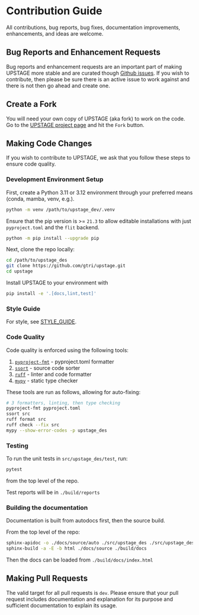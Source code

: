 # Contribution Guide

All contributions, bug reports, bug fixes, documentation improvements, enhancements, and ideas are welcome.

## Bug Reports and Enhancement Requests

Bug reports and enhancement requests are an important part of making UPSTAGE more stable and are curated though [Github issues](https://github.com/gtri/upstage/issues). If you wish to contribute, then please be sure there is an active issue to work against and there is not then go ahead and create one.

## Create a Fork

You will need your own copy of UPSTAGE (aka fork) to work on the code. Go to the [UPSTAGE project page](https://github.com/gtri/upstage) and hit the `Fork` button.

## Making Code Changes

If you wish to contribute to UPSTAGE, we ask that you follow these steps to ensure code quality.

### Development Environment Setup

First, create a Python 3.11 or 3.12 environment through your preferred means (conda, mamba, venv, e.g.).

```bash
python -m venv /path/to/upstage_dev/.venv
```

Ensure that the pip version is >= `21.3` to allow editable installations with just `pyproject.toml`
and the `flit` backend.

```bash
python -m pip install --upgrade pip
```

Next, clone the repo locally:

```bash
cd /path/to/upstage_des
git clone https://github.com/gtri/upstage.git
cd upstage
```

Install UPSTAGE to your environment with

```bash
pip install -e '.[docs,lint,test]'
```

### Style Guide

For style, see [STYLE_GUIDE](STYLE_GUIDE.md).

### Code Quality

Code quality is enforced using the following tools:

1. [`pyproject-fmt`](https://pyproject-fmt.readthedocs.io/en/latest/) - pyproject.toml formatter
2. [`ssort`](https://pyproject-fmt.readthedocs.io/en/latest/) - source code sorter
3. [`ruff`](https://docs.astral.sh/ruff/) - linter and code formatter
4. [`mypy`](https://mypy-lang.org/) - static type checker

These tools are run as follows, allowing for auto-fixing:

```bash
# 3 formatters, linting, then type checking
pyproject-fmt pyproject.toml
ssort src
ruff format src
ruff check --fix src
mypy --show-error-codes -p upstage_des
```

### Testing

To run the unit tests in `src/upstage_des/test`, run:

```bash
pytest
```

from the top level of the repo.

Test reports will be in `./build/reports`

### Building the documentation

Documentation is built from autodocs first, then the source build.

From the top level of the repo:

```bash
sphinx-apidoc -o ./docs/source/auto ./src/upstage_des ./src/upstage_des/test
sphinx-build -a -E -b html ./docs/source ./build/docs
```

Then the docs can be loaded from `./build/docs/index.html`

## Making Pull Requests

The valid target for all pull requests is `dev`. Please ensure that your pull request includes
documentation and explanation for its purpose and sufficient documentation to explain its usage.
